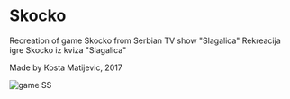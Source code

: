 # Skocko

Recreation of game Skocko from Serbian TV show "Slagalica"
Rekreacija igre Skocko iz kviza "Slagalica"

Made by Kosta Matijevic, 2017

![game SS](https://user-images.githubusercontent.com/59028808/134284401-4c0bd8bf-55a5-48e3-8ddf-ac4629caf285.png)
